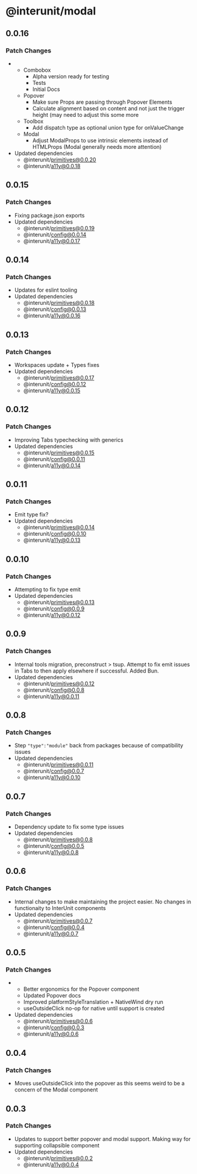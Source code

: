 # @interunit/modal

## 0.0.16

### Patch Changes

- - Combobox
    - Alpha version ready for testing
    - Tests
    - Initial Docs
  - Popover
    - Make sure Props are passing through Popover Elements
    - Calculate alignment based on content and not just the trigger height (may need to adjust this some more
  - Toolbox
    - Add dispatch type as optional union type for onValueChange
  - Modal
    - Adjust ModalProps to use intrinsic elements instead of HTMLProps (Modal generally needs more attention)
- Updated dependencies
  - @interunit/primitives@0.0.20
  - @interunit/a11y@0.0.18

## 0.0.15

### Patch Changes

- Fixing package.json exports
- Updated dependencies
  - @interunit/primitives@0.0.19
  - @interunit/config@0.0.14
  - @interunit/a11y@0.0.17

## 0.0.14

### Patch Changes

- Updates for eslint tooling
- Updated dependencies
  - @interunit/primitives@0.0.18
  - @interunit/config@0.0.13
  - @interunit/a11y@0.0.16

## 0.0.13

### Patch Changes

- Workspaces update + Types fixes
- Updated dependencies
  - @interunit/primitives@0.0.17
  - @interunit/config@0.0.12
  - @interunit/a11y@0.0.15

## 0.0.12

### Patch Changes

- Improving Tabs typechecking with generics
- Updated dependencies
  - @interunit/primitives@0.0.15
  - @interunit/config@0.0.11
  - @interunit/a11y@0.0.14

## 0.0.11

### Patch Changes

- Emit type fix?
- Updated dependencies
  - @interunit/primitives@0.0.14
  - @interunit/config@0.0.10
  - @interunit/a11y@0.0.13

## 0.0.10

### Patch Changes

- Attempting to fix type emit
- Updated dependencies
  - @interunit/primitives@0.0.13
  - @interunit/config@0.0.9
  - @interunit/a11y@0.0.12

## 0.0.9

### Patch Changes

- Internal tools migration, preconstruct > tsup. Attempt to fix emit issues in Tabs to then apply elsewhere if successful. Added Bun.
- Updated dependencies
  - @interunit/primitives@0.0.12
  - @interunit/config@0.0.8
  - @interunit/a11y@0.0.11

## 0.0.8

### Patch Changes

- Step `"type":"module"` back from packages because of compatibility issues
- Updated dependencies
  - @interunit/primitives@0.0.11
  - @interunit/config@0.0.7
  - @interunit/a11y@0.0.10

## 0.0.7

### Patch Changes

- Dependency update to fix some type issues
- Updated dependencies
  - @interunit/primitives@0.0.8
  - @interunit/config@0.0.5
  - @interunit/a11y@0.0.8

## 0.0.6

### Patch Changes

- Internal changes to make maintaining the project easier. No changes in functionaity to InterUnit components
- Updated dependencies
  - @interunit/primitives@0.0.7
  - @interunit/config@0.0.4
  - @interunit/a11y@0.0.7

## 0.0.5

### Patch Changes

- - Better ergonomics for the Popover component
  - Updated Popover docs
  - Improved platformStyleTranslation + NativeWind dry run
  - useOutsideClick no-op for native until support is created
- Updated dependencies
  - @interunit/primitives@0.0.6
  - @interunit/config@0.0.3
  - @interunit/a11y@0.0.6

## 0.0.4

### Patch Changes

- Moves useOutsideClick into the popover as this seems weird to be a concern of the Modal component

## 0.0.3

### Patch Changes

- Updates to support better popover and modal support. Making way for supporting collapsible component
- Updated dependencies
  - @interunit/primitives@0.0.2
  - @interunit/a11y@0.0.4
